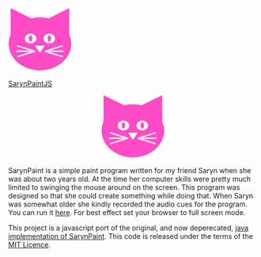# <a href="http://trebor.github.io/sarynpaintjs" style="width:25%;">
  <img src="resources/graphics/SarynPaintIcon.png">
</a>

[SarynPaintJS](http://trebor.github.io/sarynpaintjs/)

<p align="center">
  <a href="http://trebor.github.io/sarynpaintjs" style="width:100%;">
    <img src="resources/graphics/SarynPaintIcon.png">
  </a>
</p>

SarynPaint is a simple paint program written for my friend Saryn when she was about two years old. At the time her computer skills were pretty much limited to swinging the mouse around on the screen. This program was designed so that she could create something while doing that.  When Saryn was somewhat older she kindly recorded the audio cues for the program.  You can run it [here](http://trebor.github.io/sarynpaintjs/).  For best effect set your browser to full screen mode.

This project is a javascript port of the original, and now deperecated, [java implementation of SarynPaint](https://github.com/trebor/sarynpaint). This code is released under the terms of the [MIT Licence](http://opensource.org/licenses/MIT).
